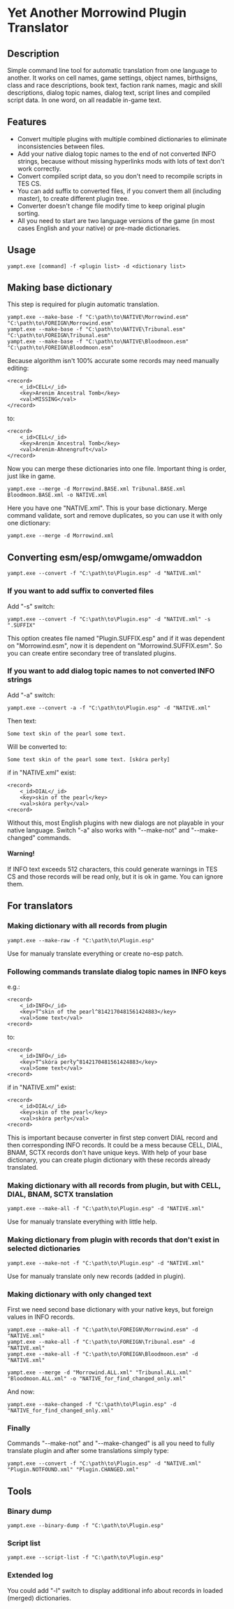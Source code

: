 # Yet Another Morrowind Plugin Translator

## Description

Simple command line tool for automatic translation from one language to another.
It works on cell names, game settings, object names, birthsigns, class and race descriptions,
book text, faction rank names, magic and skill descriptions, dialog topic names, dialog text,
script lines and compiled script data.
In one word, on all readable in-game text.

## Features

- Convert multiple plugins with multiple combined dictionaries to eliminate inconsistencies between files.
- Add your native dialog topic names to the end of not converted INFO strings,
because without missing hyperlinks mods with lots of text don't work correctly.
- Convert compiled script data, so you don't need to recompile scripts in TES CS.
- You can add suffix to converted files, if you convert them all (including master),
to create different plugin tree.
- Converter doesn't change file modify time to keep original plugin sorting.
- All you need to start are two language versions of the game (in most cases English and your native)
or pre-made dictionaries.

## Usage

    yampt.exe [command] -f <plugin list> -d <dictionary list>

## Making base dictionary

This step is required for plugin automatic translation.

    yampt.exe --make-base -f "C:\path\to\NATIVE\Morrowind.esm" "C:\path\to\FOREIGN\Morrowind.esm"
    yampt.exe --make-base -f "C:\path\to\NATIVE\Tribunal.esm" "C:\path\to\FOREIGN\Tribunal.esm"
    yampt.exe --make-base -f "C:\path\to\NATIVE\Bloodmoon.esm" "C:\path\to\FOREIGN\Bloodmoon.esm"

Because algorithm isn't 100% accurate some records may need manually editing:

    <record>
        <_id>CELL</_id>
        <key>Arenim Ancestral Tomb</key>
        <val>MISSING</val>
    </record>

to:

    <record>
        <_id>CELL</_id>
        <key>Arenim Ancestral Tomb</key>
        <val>Arenim-Ahnengruft</val>
    </record>

Now you can merge these dictionaries into one file. Important thing is order, just like in game.

    yampt.exe --merge -d Morrowind.BASE.xml Tribunal.BASE.xml Bloodmoon.BASE.xml -o NATIVE.xml

Here you have one "NATIVE.xml". This is your base dictionary.
Merge command validate, sort and remove duplicates, so you can use it with only one dictionary:

    yampt.exe --merge -d Morrowind.xml

## Converting esm/esp/omwgame/omwaddon

    yampt.exe --convert -f "C:\path\to\Plugin.esp" -d "NATIVE.xml"

### If you want to add suffix to converted files

Add "-s" switch:

    yampt.exe --convert -f "C:\path\to\Plugin.esp" -d "NATIVE.xml" -s ".SUFFIX"

This option creates file named "Plugin.SUFFIX.esp" and if it was dependent on "Morrowind.esm",
now it is dependent on "Morrowind.SUFFIX.esm".
So you can create entire secondary tree of translated plugins.

### If you want to add dialog topic names to not converted INFO strings

Add "-a" switch:

    yampt.exe --convert -a -f "C:\path\to\Plugin.esp" -d "NATIVE.xml"

Then text:

    Some text skin of the pearl some text.

Will be converted to:

    Some text skin of the pearl some text. [skóra perły]

if in "NATIVE.xml" exist:

    <record>
        <_id>DIAL</_id>
        <key>skin of the pearl</key>
        <val>skóra perły</val>
    <record>

Without this, most English plugins with new dialogs are not playable in your native language.
Switch "-a" also works with "--make-not" and "--make-changed" commands.

#### Warning!

If INFO text exceeds 512 characters, this could generate warnings in TES CS
and those records will be read only, but it is ok in game.
You can ignore them.

## For translators

### Making dictionary with all records from plugin

    yampt.exe --make-raw -f "C:\path\to\Plugin.esp"

Use for manualy translate everything or create no-esp patch.

### Following commands translate dialog topic names in INFO keys

e.g.:

    <record>
        <_id>INFO</_id>
        <key>T^skin of the pearl^8142170481561424883</key>
        <val>Some text</val>
    <record>

to:

    <record>
        <_id>INFO</_id>
        <key>T^skóra perły^8142170481561424883</key>
        <val>Some text</val>
    <record>

if in "NATIVE.xml" exist:

    <record>
        <_id>DIAL</_id>
        <key>skin of the pearl</key>
        <val>skóra perły</val>
    <record>

This is important because converter in first step convert DIAL record and then corresponding INFO records.
It could be a mess because CELL, DIAL, BNAM, SCTX records don't have unique keys.
With help of your base dictionary, you can create plugin dictionary with these records already translated.

### Making dictionary with all records from plugin, but with CELL, DIAL, BNAM, SCTX translation

    yampt.exe --make-all -f "C:\path\to\Plugin.esp" -d "NATIVE.xml"

Use for manualy translate everything with little help.

### Making dictionary from plugin with records that don't exist in selected dictionaries

    yampt.exe --make-not -f "C:\path\to\Plugin.esp" -d "NATIVE.xml"

Use for manualy translate only new records (added in plugin).

### Making dictionary with only changed text

First we need second base dictionary with your native keys, but foreign values in INFO records.

    yampt.exe --make-all -f "C:\path\to\FOREIGN\Morrowind.esm" -d "NATIVE.xml"
    yampt.exe --make-all -f "C:\path\to\FOREIGN\Tribunal.esm" -d "NATIVE.xml"
    yampt.exe --make-all -f "C:\path\to\FOREIGN\Bloodmoon.esm" -d "NATIVE.xml"

    yampt.exe --merge -d "Morrowind.ALL.xml" "Tribunal.ALL.xml" "Bloodmoon.ALL.xml" -o "NATIVE_for_find_changed_only.xml"

And now:

    yampt.exe --make-changed -f "C:\path\to\Plugin.esp" -d "NATIVE_for_find_changed_only.xml"

### Finally

Commands "--make-not" and "--make-changed" is all you need to fully translate plugin
and after some translations simply type:

    yampt.exe --convert -f "C:\path\to\Plugin.esp" -d "NATIVE.xml" "Plugin.NOTFOUND.xml" "Plugin.CHANGED.xml"

## Tools

### Binary dump

    yampt.exe --binary-dump -f "C:\path\to\Plugin.esp"

### Script list

    yampt.exe --script-list -f "C:\path\to\Plugin.esp"

### Extended log

You could add "-l" switch to display additional info about records in loaded (merged) dictionaries.
